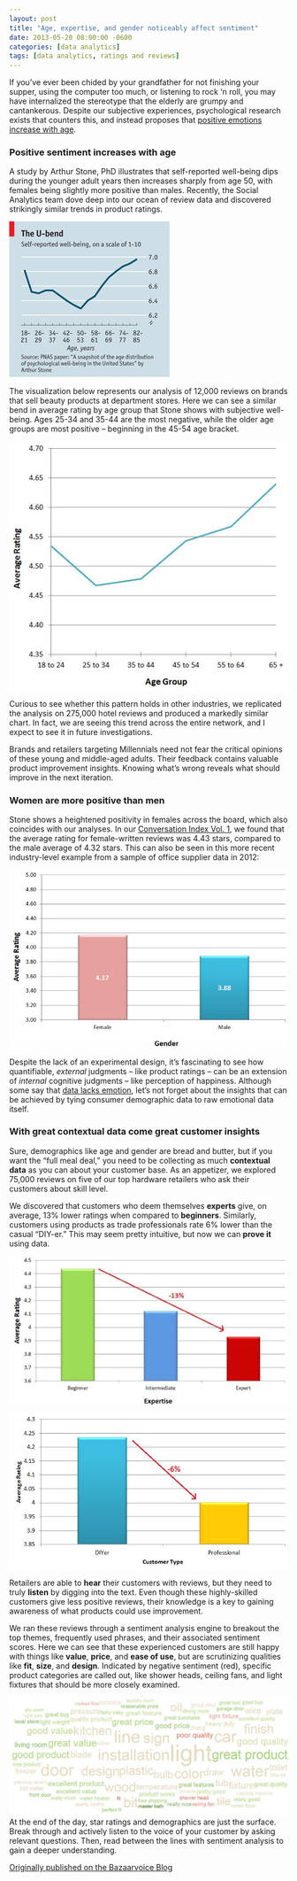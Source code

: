 ```yaml
---
layout: post
title: "Age, expertise, and gender noticeably affect sentiment"
date: 2013-05-20 08:00:00 -0600
categories: [data analytics]
tags: [data analytics, ratings and reviews]
---
```


If you’ve ever been chided by your grandfather for not finishing your supper, using the computer too much, or listening to rock ‘n roll, you may have internalized the stereotype that the elderly are grumpy and cantankerous. Despite our subjective experiences, psychological research exists that counters this, and instead proposes that <a href="http://www.economist.com/node/17722567" target="_blank">positive emotions increase with age</a>.

### Positive sentiment increases with age

A study by Arthur Stone, PhD illustrates that self-reported well-being dips during the younger adult years then increases sharply from age 50, with females being slightly more positive than males. Recently, the Social Analytics team dove deep into our ocean of review data and discovered strikingly similar trends in product ratings.

![The U-bend](/images/AA1.gif)

The visualization below represents our analysis of 12,000 reviews on brands that sell beauty products at department stores. Here we can see a similar bend in average rating by age group that Stone shows with subjective well-being. Ages 25-34 and 35-44 are the most negative, while the older age groups are most positive – beginning in the 45-54 age bracket.

![Average Rating by Age Group](/images/AA2.jpg)

Curious to see whether this pattern holds in other industries, we replicated the analysis on 275,000 hotel reviews and produced a markedly similar chart. In fact, we are seeing this trend across the entire network, and I expect to see it in future investigations.

Brands and retailers targeting Millennials need not fear the critical opinions of these young and middle-aged adults. Their feedback contains valuable product improvement insights. Knowing what’s wrong reveals what should improve in the next iteration.

### Women are more positive than men

Stone shows a heightened positivity in females across the board, which also coincides with our analyses. In our <a href="http://media2.bazaarvoice.com/documents/Conversation_Index_Bazaarvoice_20111010b.pdf" target="_blank">Conversation Index Vol. 1</a>, we found that the average rating for female-written reviews was 4.43 stars, compared to the male average of 4.32 stars. This can also be seen in this more recent industry-level example from a sample of office supplier data in 2012:

![Average Rating by Gender](/images/AA3.jpg)

Despite the lack of an experimental design, it’s fascinating to see how quantifiable, _external_ judgments – like product ratings – can be an extension of _internal_ cognitive judgments – like perception of happiness. Although some say that <a href="https://www.linkedin.com/pulse/20130515123717-284615-the-big-hole-in-big-data" target="_blank">data lacks emotion</a>, let’s not forget about the insights that can be achieved by tying consumer demographic data to raw emotional data itself.

### With great contextual data come great customer insights

Sure, demographics like age and gender are bread and butter, but if you want the “full meal deal,” you need to be collecting as much **contextual data** as you can about your customer base. As an appetizer, we explored 75,000 reviews on five of our top hardware retailers who ask their customers about skill level.

We discovered that customers who deem themselves **experts** give, on average, 13% lower ratings when compared to **beginners**. Similarly, customers using products as trade professionals rate 6% lower than the casual “DIY-er.” This may seem pretty intuitive, but now we can **prove it** using data.


![Rating by expertise in hardware](/images/AA4.jpg)

![Rating by customer type in hardware](/images/AA5.jpg)

Retailers are able to **hear** their customers with reviews, but they need to truly **listen** by digging into the text. Even though these highly-skilled customers give less positive reviews, their knowledge is a key to gaining awareness of what products could use improvement.

We ran these reviews through a sentiment analysis engine to breakout the top themes, frequently used phrases, and their associated sentiment scores. Here we can see that these experienced customers are still happy with things like **value**, **price**, and **ease of use**, but are scrutinizing qualities like **fit**, **size**, and **design**. Indicated by negative sentiment (red), specific product categories are called out, like shower heads, ceiling fans, and light fixtures that should be more closely examined.

![Word cloud of hardware review text](/images/AA6.jpg)
At the end of the day, star ratings and demographics are just the surface. Break through and actively listen to the voice of your customer by asking relevant questions. Then, read between the lines with sentiment analysis to gain a deeper understanding.

<a href="http://blog.bazaarvoice.com/2013/05/20/age-expertise-and-gender-noticably-affect-sentiment/" target="_blank" title="Bazaarvoice Blog">Originally published on the Bazaarvoice Blog</a>
